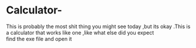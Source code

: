 # Calculator-
This is probably the most shit thing you might see today ,but its okay .This is a calculator that works like one ,like what else did you expect  
find the exe file and open it
